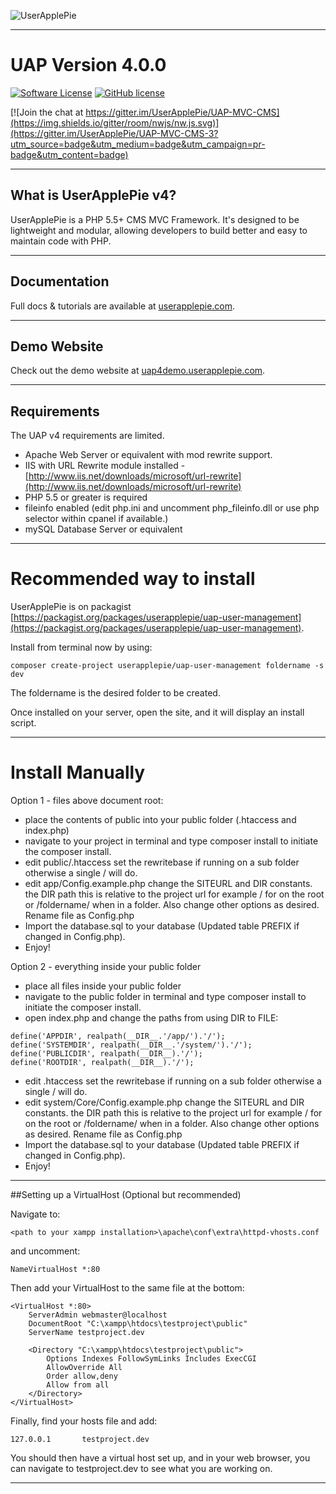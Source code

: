 ![UserApplePie](http://uap3demo.userapplepie.com/uap3logolg.gif)

---

# UAP Version 4.0.0

[![Software License](http://img.shields.io/badge/License-BSD--3-brightgreen.svg)](LICENSE)
[![GitHub license](https://img.shields.io/badge/license-MIT-blue.svg)](https://raw.githubusercontent.com/UserApplePie/UAP-MVC-CMS-3/master/license.txt)

[![Join the chat at https://gitter.im/UserApplePie/UAP-MVC-CMS](https://img.shields.io/gitter/room/nwjs/nw.js.svg)](https://gitter.im/UserApplePie/UAP-MVC-CMS-3?utm_source=badge&utm_medium=badge&utm_campaign=pr-badge&utm_content=badge)

---

## What is UserApplePie v4?

UserApplePie is a PHP 5.5+ CMS MVC Framework. It's designed to be lightweight and modular, allowing developers to build better and easy to maintain code with PHP.

---

## Documentation

Full docs & tutorials are available at [userapplepie.com](http://www.userapplepie.com/).

---

## Demo Website

Check out the demo website at [uap4demo.userapplepie.com](http://uap4demo.userapplepie.com/).

---

## Requirements

The UAP v4 requirements are limited.

- Apache Web Server or equivalent with mod rewrite support.
- IIS with URL Rewrite module installed - [http://www.iis.net/downloads/microsoft/url-rewrite](http://www.iis.net/downloads/microsoft/url-rewrite)
- PHP 5.5 or greater is required
- fileinfo enabled (edit php.ini and uncomment php_fileinfo.dll or use php selector within cpanel if available.)
- mySQL Database Server or equivalent

---

# Recommended way to install

UserApplePie is on packagist [https://packagist.org/packages/userapplepie/uap-user-management](https://packagist.org/packages/userapplepie/uap-user-management).

Install from terminal now by using:

```
composer create-project userapplepie/uap-user-management foldername -s dev
```

The foldername is the desired folder to be created.

Once installed on your server, open the site, and it will display an install script.

---

# Install Manually

Option 1 - files above document root:

* place the contents of public into your public folder (.htaccess and index.php)
* navigate to your project in terminal and type composer install to initiate the composer install.
* edit public/.htaccess set the rewritebase if running on a sub folder otherwise a single / will do.
* edit app/Config.example.php change the SITEURL and DIR constants. the DIR path this is relative to the project url for example / for on the root or /foldername/ when in a folder. Also change other options as desired. Rename file as Config.php
* Import the database.sql to your database (Updated table PREFIX if changed in Config.php).
* Enjoy!

Option 2 - everything inside your public folder

* place all files inside your public folder
* navigate to the public folder in terminal and type composer install to initiate the composer install.
* open index.php and change the paths from using DIR to FILE:

````
define('APPDIR', realpath(__DIR__.'/app/').'/');
define('SYSTEMDIR', realpath(__DIR__.'/system/').'/');
define('PUBLICDIR', realpath(__DIR__).'/');
define('ROOTDIR', realpath(__DIR__).'/');
````

* edit .htaccess set the rewritebase if running on a sub folder otherwise a single / will do.
* edit system/Core/Config.example.php change the SITEURL and DIR constants. the DIR path this is relative to the project url for example / for on the root or /foldername/ when in a folder. Also change other options as desired. Rename file as Config.php
* Import the database.sql to your database (Updated table PREFIX if changed in Config.php).
* Enjoy!

---

##Setting up a VirtualHost (Optional but recommended)

Navigate to:
````
<path to your xampp installation>\apache\conf\extra\httpd-vhosts.conf
````

and uncomment:

````
NameVirtualHost *:80
````

Then add your VirtualHost to the same file at the bottom:

````
<VirtualHost *:80>
    ServerAdmin webmaster@localhost
    DocumentRoot "C:\xampp\htdocs\testproject\public"
    ServerName testproject.dev

    <Directory "C:\xampp\htdocs\testproject\public">
        Options Indexes FollowSymLinks Includes ExecCGI
        AllowOverride All
        Order allow,deny
        Allow from all
    </Directory>
</VirtualHost>
````

Finally, find your hosts file and add:

````
127.0.0.1       testproject.dev
````

You should then have a virtual host set up, and in your web browser, you can navigate to testproject.dev to see what you are working on.

---
